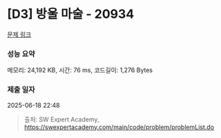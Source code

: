 # [D3] 방울 마술 - 20934 

[문제 링크](https://swexpertacademy.com/main/code/problem/problemDetail.do?contestProbId=AY9QTGqqcckDFAVF) 

### 성능 요약

메모리: 24,192 KB, 시간: 76 ms, 코드길이: 1,276 Bytes

### 제출 일자

2025-06-18 22:48



> 출처: SW Expert Academy, https://swexpertacademy.com/main/code/problem/problemList.do